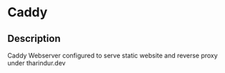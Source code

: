# Caddy

## Description
Caddy Webserver configured to serve static website and reverse proxy under tharindur.dev